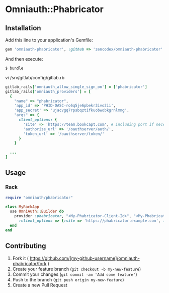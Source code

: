 # Omniauth::Phabricator

## Installation

Add this line to your application's Gemfile:

```ruby
gem 'omniauth-phabricator', :github => 'zencodex/omniauth-phabricator'
```

And then execute:

    $ bundle

vi /srv/gitlab/config/gitlab.rb

```ruby
gitlab_rails['omniauth_allow_single_sign_on'] = ['phabricator']
gitlab_rails['omniauth_providers'] = [
  {
    "name" => "phabricator",
    'app_id' => 'PHID-OASC-ro6q5je6pbekr3ivo2ii',
    'app_secret' => 'ujacvgq7rpsbqztifkuobwobkgrnlmmg',
    "args" => {
      client_options: {
        'site' => 'https://team.bookcapt.com', # including port if necessary
        'authorize_url' => '/oauthserver/auth/',
        'token_url' => '/oauthserver/token/'
      }
    }

  ...
]
```

## Usage

### Rack
```ruby
require "omniauth/phabricator"

class MyRackApp
  use OmniAuth::Builder do
    provider :phabricator, "<My-Phabricator-Client-Id>", "<My-Phabricator-Client-Secret>",
      :client_options => {:site => 'https://phabricator.example.com', :authorize_url => 'https://phabricator.example.com/oauthserver/auth/'}
  end
end
```

## Contributing

1. Fork it ( https://github.com/[my-github-username]/omniauth-phabricator/fork )
2. Create your feature branch (`git checkout -b my-new-feature`)
3. Commit your changes (`git commit -am 'Add some feature'`)
4. Push to the branch (`git push origin my-new-feature`)
5. Create a new Pull Request
